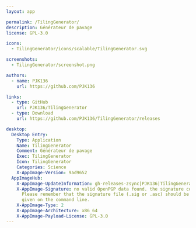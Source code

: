 ```yaml
---
layout: app

permalink: /TilingGenerator/
description: Générateur de pavage
license: GPL-3.0

icons:
  - TilingGenerator/icons/scalable/TilingGenerator.svg

screenshots:
  - TilingGenerator/screenshot.png

authors:
  - name: PJK136
    url: https://github.com/PJK136

links:
  - type: GitHub
    url: PJK136/TilingGenerator
  - type: Download
    url: https://github.com/PJK136/TilingGenerator/releases

desktop:
  Desktop Entry:
    Type: Application
    Name: TilingGenerator
    Comment: Générateur de pavage
    Exec: TilingGenerator
    Icon: TilingGenerator
    Categories: Science
    X-AppImage-Version: 9ad9652
  AppImageHub:
    X-AppImage-UpdateInformation: gh-releases-zsync|PJK136|TilingGenerator|continuous|TilingGenerator*-x86_64.AppImage.zsync
    X-AppImage-Signature: no valid OpenPGP data found. the signature could not be verified.
      Please remember that the signature file (.sig or .asc) should be the first file
      given on the command line.
    X-AppImage-Type: 2
    X-AppImage-Architecture: x86_64
    X-AppImage-Payload-License: GPL-3.0
---
```

